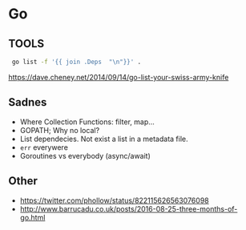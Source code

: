 Go
==


TOOLS
-----

```sh
 go list -f '{{ join .Deps  "\n"}}' .
 ```
https://dave.cheney.net/2014/09/14/go-list-your-swiss-army-knife

Sadnes
------

* Where Collection Functions: filter, map...
* GOPATH; Why no local?
* List dependecies. Not exist a list in a metadata file.
* `err` everywere
* Goroutines vs everybody (async/await)


Other
------

* https://twitter.com/phollow/status/822115626563076098
* http://www.barrucadu.co.uk/posts/2016-08-25-three-months-of-go.html